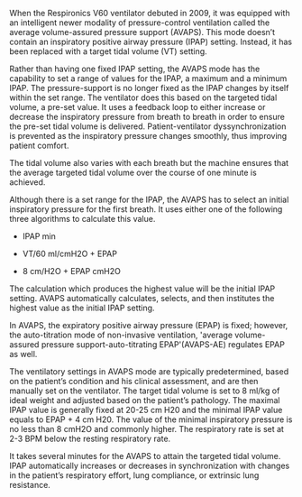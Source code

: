 When the Respironics V60 ventilator debuted in 2009, it was equipped with an intelligent newer modality of pressure-control ventilation called the average volume-assured pressure support (AVAPS). This mode doesn’t contain an inspiratory positive airway pressure (IPAP) setting. Instead, it has been replaced with a target tidal volume (VT) setting.

Rather than having one fixed IPAP setting, the AVAPS mode has the capability to set a range of values for the IPAP, a maximum and a minimum IPAP. The pressure-support is no longer fixed as the IPAP changes by itself within the set range. The ventilator does this based on the targeted tidal volume, a pre-set value. It uses a feedback loop to either increase or decrease the inspiratory pressure from breath to breath in order to ensure the pre-set tidal volume is delivered. Patient-ventilator dyssynchronization is prevented as the inspiratory pressure changes smoothly, thus improving patient comfort.

The tidal volume also varies with each breath but the machine ensures that the average targeted tidal volume over the course of one minute is achieved.

Although there is a set range for the IPAP, the AVAPS has to select an initial inspiratory pressure for the first breath. It uses either one of the following three algorithms to calculate this value.

- IPAP min

- VT/60 ml/cmH2O + EPAP

- 8 cm/H2O + EPAP cmH2O

The calculation which produces the highest value will be the initial IPAP setting. AVAPS automatically calculates, selects, and then institutes the highest value as the initial IPAP setting.

In AVAPS, the expiratory positive airway pressure (EPAP) is fixed; however, the auto-titration mode of non-invasive ventilation, 'average volume-assured pressure support-auto-titrating EPAP'(AVAPS-AE) regulates EPAP as well.

The ventilatory settings in AVAPS mode are typically predetermined, based on the patient’s condition and his clinical assessment, and are then manually set on the ventilator. The target tidal volume is set to 8 ml/kg of ideal weight and adjusted based on the patient’s pathology. The maximal IPAP value is generally fixed at 20-25 cm H20 and the minimal IPAP value equals to EPAP + 4 cm H20. The value of the minimal inspiratory pressure is no less than 8 cmH2O and commonly higher. The respiratory rate is set at 2-3 BPM below the resting respiratory rate.

It takes several minutes for the AVAPS to attain the targeted tidal volume. IPAP automatically increases or decreases in synchronization with changes in the patient’s respiratory effort, lung compliance, or extrinsic lung resistance.
